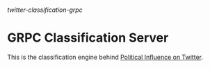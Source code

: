 ###### twitter-classification-grpc

# GRPC Classification Server

This is the classification engine behind [Political Influence on Twitter](https://twitterbots.plagiari.sm).

 